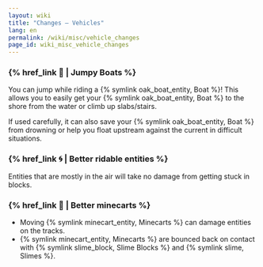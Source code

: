 ```yaml
---
layout: wiki
title: "Changes — Vehicles"
lang: en
permalink: /wiki/misc/vehicle_changes
page_id: wiki_misc_vehicle_changes
---
```


### {% href_link 🛶 | Jumpy Boats %}
You can jump while riding a {% symlink oak_boat_entity, Boat %}! This allows you to easily get your {% symlink oak_boat_entity, Boat %} to the shore from the water or climb up slabs/stairs.

If used carefully, it can also save your {% symlink oak_boat_entity, Boat %} from drowning or help you float upstream against the current in difficult situations.

### {% href_link 🌀 | Better ridable entities %}
Entities that are mostly in the air will take no damage from getting stuck in blocks.

### {% href_link 🚂 | Better minecarts %}
- Moving {% symlink minecart_entity, Minecarts %} can damage entities on the tracks.
- {% symlink minecart_entity, Minecarts %} are bounced back on contact with {% symlink slime_block, Slime Blocks %} and {% symlink slime, Slimes %}.
